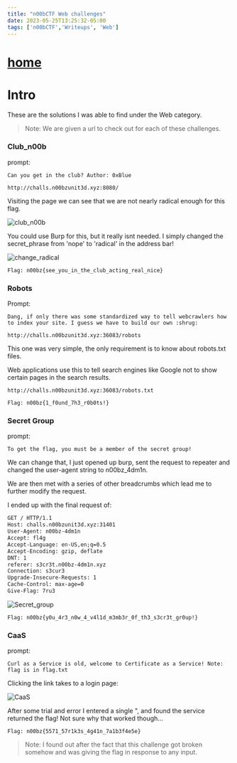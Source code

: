 ```yaml
---
title: "n00bCTF Web challenges"
date: 2023-05-25T13:25:32-05:00
tags: ['n00bCTF','Writeups', 'Web']
---
```

 
# [home](https://jjolley91.github.io/blog)

 # Intro

 These are the solutions I was able to find under the Web category. 
> Note: We are given a url to check out for each of these challenges.


 ### Club_n00b

 prompt: 
 ```
Can you get in the club? Author: 0xBlue
```
```url
http://challs.n00bzunit3d.xyz:8080/ 
```
Visiting the page we can see that we are not nearly radical enough for this flag. 

![club_n00b](https://github.com/jjolley91/blog/blob/main/static/n00bCTF/club_n00b.png?raw=true)

You could use Burp for this, but it really isnt needed. 
I simply changed the secret_phrase from 'nope' to 'radical' in the address bar!

![change_radical](https://github.com/jjolley91/blog/blob/main/static/n00bCTF/change_radical.png?raw=true)

```
Flag: n00bz{see_you_in_the_club_acting_real_nice}
```

### Robots

Prompt:
```
Dang, if only there was some standardized way to tell webcrawlers how to index your site. I guess we have to build our own :shrug: 
```
```URL
http://challs.n00bzunit3d.xyz:36083/robots
```

This one was very simple, the only requirement is to know about robots.txt files.

Web applications use this to tell search engines like Google not to show certain pages in the search results.

```
http://challs.n00bzunit3d.xyz:36083/robots.txt
```

```
Flag: n00bz{1_f0und_7h3_r0b0ts!}
```

### Secret Group

prompt:
```
To get the flag, you must be a member of the secret group! 
```

We can change that, I just opened up burp, sent the request to repeater and changed the user-agent string to n00bz_4dm1n.

We are then met with a series of other breadcrumbs which lead me to further modify the request.

I ended up with the final request of:

```HTML
GET / HTTP/1.1
Host: challs.n00bzunit3d.xyz:31401
User-Agent: n00bz-4dm1n
Accept: fl4g
Accept-Language: en-US,en;q=0.5
Accept-Encoding: gzip, deflate
DNT: 1
referer: s3cr3t.n00bz-4dm1n.xyz
Connection: s3cur3
Upgrade-Insecure-Requests: 1
Cache-Control: max-age=0
Give-Flag: 7ru3
```
![Secret_group](https://github.com/jjolley91/blog/blob/main/static/n00bCTF/Secret_group.png?raw=true)

```
Flag: n00bz{y0u_4r3_n0w_4_v4l1d_m3mb3r_0f_th3_s3cr3t_gr0up!}
```



### CaaS

prompt:

```
Curl as a Service is old, welcome to Certificate as a Service! Note: flag is in flag.txt
```

Clicking the link takes to a login page:

![CaaS](https://github.com/jjolley91/blog/blob/main/static/n00bCTF/CaaS.png?raw=true)

After some trial and error I entered a single ", and found the service returned the flag! Not sure why that worked though...

```
Flag: n00bz{5571_57r1k3s_4g41n_7a1b3f4e5e}
```

>Note: I found out after the fact that this challenge got broken somehow and was giving the flag in response to any input.